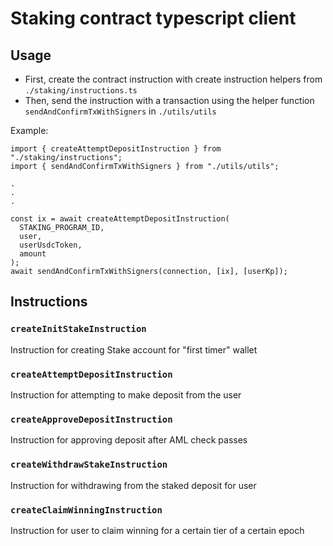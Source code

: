 # Staking contract typescript client
## Usage
- First, create the contract instruction with create instruction helpers from `./staking/instructions.ts`
- Then, send the instruction with a transaction using the helper function `sendAndConfirmTxWithSigners` in `./utils/utils`

Example:
```
import { createAttemptDepositInstruction } from "./staking/instructions";
import { sendAndConfirmTxWithSigners } from "./utils/utils";

.
.
.

const ix = await createAttemptDepositInstruction(
  STAKING_PROGRAM_ID,
  user,
  userUsdcToken,
  amount
);
await sendAndConfirmTxWithSigners(connection, [ix], [userKp]);

```

## Instructions
### `createInitStakeInstruction`
Instruction for creating Stake account for "first timer" wallet
### `createAttemptDepositInstruction` 
Instruction for attempting to make deposit from the user
### `createApproveDepositInstruction`
Instruction for approving deposit after AML check passes
### `createWithdrawStakeInstruction`
Instruction for withdrawing from the staked deposit for user
### `createClaimWinningInstruction`
Instruction for user to claim winning for a certain tier of a certain epoch
